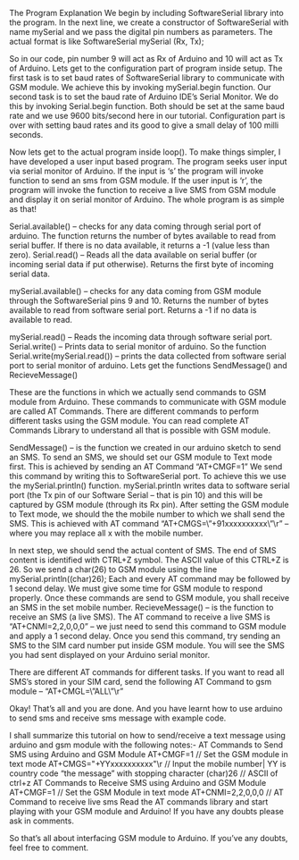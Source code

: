 The Program Explanation
We begin by including SoftwareSerial library into the program.  In the next line, we create a constructor of SoftwareSerial with name mySerial and we pass the digital pin numbers as parameters. The actual format is like SoftwareSerial mySerial (Rx, Tx);

So in our code, pin number 9 will act as Rx of Arduino and 10 will act as Tx of Arduino.  Lets get to the configuration part of program inside setup. The first task is to set baud rates of SoftwareSerial library to communicate with GSM module. We achieve this by invoking mySerial.begin function. Our second task is to set the baud rate of Arduino IDE’s Serial Monitor. We do this by invoking Serial.begin function. Both should be set at the same baud rate and we use 9600 bits/second here in our tutorial.  Configuration part is over with setting baud rates and its good to give a small delay of 100 milli seconds.

Now lets get to the actual program inside loop(). To make things simpler, I have developed a user input based program. The program seeks user input via serial monitor of Arduino. If the input is ‘s’ the program will invoke function to send an sms from GSM module. If the user input is ‘r’, the program will invoke the function to receive a live SMS from GSM module and display it on serial monitor of Arduino. The whole program is as simple as that!

Serial.available() – checks for any data coming through serial port of arduino. The function returns the number of bytes available to read from serial buffer. If there is no data available, it returns a -1 (value less than zero).
Serial.read() – Reads all the data available on serial buffer (or incoming serial data if put otherwise). Returns the first byte of incoming serial data.

mySerial.available() – checks for any data coming from GSM module through the SoftwareSerial pins 9 and 10. Returns the number of bytes available to read from software serial port. Returns a -1 if no data is available to read.

mySerial.read() – Reads the incoming data through software serial port.
Serial.write() – Prints data to serial monitor of arduino. So the function Serial.write(mySerial.read()) – prints the data collected from software serial port to serial monitor of arduino.
Lets get the functions SendMessage()  and RecieveMessage()

These are the functions in which we actually send commands to GSM module from Arduino. These commands to communicate with GSM module are called AT Commands. There are different commands to perform different tasks using the GSM module. You can read complete AT Commands Library to understand all that is possible with GSM module.

SendMessage() – is the function we created in our arduino sketch to send an SMS. To send an SMS, we should set our GSM module to Text mode first. This is achieved by sending an AT Command “AT+CMGF=1”  We send this command by writing this to SoftwareSerial port. To achieve this we use the mySerial.println() function. mySerial.println writes data to software serial port (the Tx pin of our Software Serial – that is pin 10) and this will be captured by GSM module (through its Rx pin). After setting the GSM module to Text mode, we should the the mobile number to which we shall send the SMS. This is achieved with AT command “AT+CMGS=\”+91xxxxxxxxxx\”\r” – where you may replace all x with the mobile number.

In next step, we should send the actual content of SMS. The end of SMS content is identified with CTRL+Z symbol. The ASCII value of this CTRL+Z is 26. So we send a char(26) to GSM module using the line mySerial.println((char)26); Each and every AT command may be followed by 1 second delay. We must give some time for GSM module to respond properly. Once these commands are send to GSM module, you shall receive an SMS in the set mobile number.
RecieveMessage() – is the function to receive an SMS (a live SMS). The AT command to receive a live SMS is “AT+CNMI=2,2,0,0,0” – we just need to send this command to GSM module and apply a 1 second delay. Once you send this command, try sending an SMS to the SIM card number put inside GSM module. You will see the SMS you had sent displayed on your Arduino serial monitor.

There are different AT commands for different tasks. If you want to read all SMS’s stored in your SIM card, send the following AT Command to gsm module – “AT+CMGL=\”ALL\”\r”

Okay! That’s all and you are done. And you have learnt how to use arduino to send sms and receive sms message with example code.

I shall summarize this tutorial on how to send/receive a text message using arduino and gsm module with the following notes:-
AT Commands to Send SMS using Arduino and GSM Module
AT+CMGF=1 // Set the GSM module in text mode
AT+CMGS=\"+YYxxxxxxxxxx\"\r // Input the mobile number| YY is country code
“the message” with stopping character (char)26 // ASCII of ctrl+z
AT Commands to Receive SMS using Arduino and GSM Module
AT+CMGF=1 // Set the GSM Module in text mode
AT+CNMI=2,2,0,0,0 // AT Command to receive live sms
Read the AT commands library and start playing with your GSM module and Arduino! If you have any doubts please ask in comments.

So that’s all about interfacing GSM module to Arduino. If you’ve any doubts, feel free to comment.

